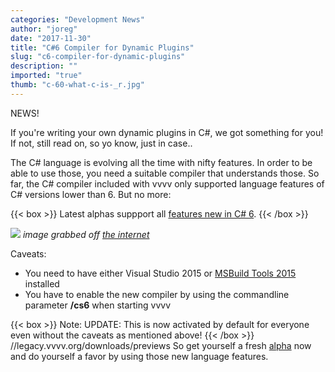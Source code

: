 ```yaml
---
categories: "Development News"
author: "joreg"
date: "2017-11-30"
title: "C#6 Compiler for Dynamic Plugins"
slug: "c6-compiler-for-dynamic-plugins"
description: ""
imported: "true"
thumb: "c-60-what-c-is-_r.jpg"
---
```



NEWS!

If you're writing your own dynamic plugins in C#, we got something for you! If not, still read on, so yo know, just in case..

The C# language is evolving all the time with nifty features. In order to be able to use those, you need a suitable compiler that understands those. So far, the C# compiler included with vvvv only supported language features of C# versions lower than 6. But no more:

{{< box >}}
Latest alphas suppport all [features new in C# 6](https://docs.microsoft.com/en-us/dotnet/csharp/whats-new/csharp-6).
{{< /box >}}

![](c-60-what-c-is-_r.jpg)
*image grabbed off [the internet](http://image.slidesharecdn.com/filipekberg-dddbrisbane-csharp6-141207042920-conversion-gate01/95/c-60-what-c-is-_r.jpg?cb=1417927109)*

Caveats: 
* You need to have either Visual Studio 2015 or [MSBuild Tools 2015](https://www.microsoft.com/en-us/download/details.aspx?id=48159) installed
* You have to enable the new compiler by using the commandline parameter **/cs6** when starting vvvv

{{< box >}}
Note:
UPDATE: 
This is now activated by default for everyone even without the caveats as mentioned above!
{{< /box >}}
//legacy.vvvv.org/downloads/previews
So get yourself a fresh [alpha](https://legacy.vvvv.org/downloads/previews) now and do yourself a favor by using those new language features.